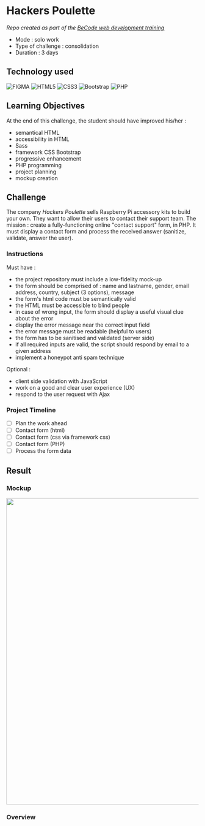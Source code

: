 # Hackers Poulette

_Repo created as part of the [BeCode web development training](https://becode.org/fr/apprendre/developpeur-web-junior/)_

- Mode : solo work
- Type of challenge : consolidation
- Duration : 3 days

## Technology used

![FIGMA](https://img.shields.io/badge/Figma-F24E1E?style=for-the-badge&logo=figma&logoColor=white)
![HTML5](https://img.shields.io/badge/html5-%23E34F26.svg?style=for-the-badge&logo=html5&logoColor=white)
![CSS3](https://img.shields.io/badge/css3-%231572B6.svg?style=for-the-badge&logo=css3&logoColor=white) 
![Bootstrap](https://img.shields.io/badge/bootstrap-%23563D7C.svg?style=for-the-badge&logo=bootstrap&logoColor=white)
![PHP](https://img.shields.io/badge/php-%23777BB4.svg?style=for-the-badge&logo=php&logoColor=white)


## Learning Objectives

At the end of this challenge, the student should have improved his/her :

- semantical HTML
- accessibility in HTML
- Sass
- framework CSS Bootstrap
- progressive enhancement
- PHP programming
- project planning
- mockup creation

## Challenge

The company _Hackers Poulette_ sells Raspberry Pi accessory kits to build your own. They want to allow their users to contact their support team. The mission : create a fully-functioning online "contact support" form, in PHP. It must display a contact form and process the received answer (sanitize, validate, answer the user).

### Instructions

Must have :

- the project repository must include a low-fidelity mock-up
- the form should be comprised of : name and lastname, gender, email address, country, subject (3 options), message
- the form's html code must be semantically valid
- the HTML must be accessible to blind people
- in case of wrong input, the form should display a useful visual clue about the error
- display the error message near the correct input field
- the error message must be readable (helpful to users)
- the form has to be sanitised and validated (server side)
- if all required inputs are valid, the script should respond by email to a given address
- implement a honeypot anti spam technique

Optional :

- client side validation with JavaScript
- work on a good and clear user experience (UX)
- respond to the user request with Ajax

### Project Timeline

- [ ] Plan the work ahead
- [ ] Contact form (html)
- [ ] Contact form (css via framework css)
- [ ] Contact form (PHP)
- [ ] Process the form data

## Result

### Mockup

<p align="center">
    <img src="/assets/img/" width="800"/>
</p>

### Overview
